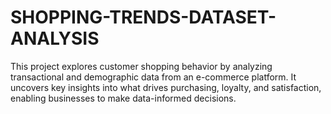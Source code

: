 # SHOPPING-TRENDS-DATASET-ANALYSIS
This project explores customer shopping behavior by analyzing transactional and demographic data from an e-commerce platform. It uncovers key insights into what drives purchasing, loyalty, and satisfaction, enabling businesses to make data-informed decisions.
